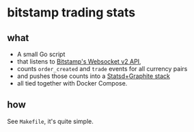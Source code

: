 # bitstamp trading stats

## what

* A small Go script
* that listens to [Bitstamp's Websocket v2 API](https://www.bitstamp.net/websocket/v2/),
* counts `order_created` and `trade` events for all currency pairs
* and pushes those counts into a [Statsd+Graphite stack](https://hub.docker.com/r/graphiteapp/docker-graphite-statsd)
* all tied together with Docker Compose.

## how

See `Makefile`, it's quite simple.
